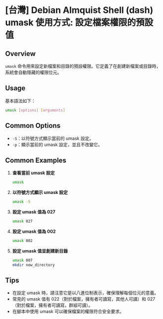 # [台灣] Debian Almquist Shell (dash) umask 使用方式: 設定檔案權限的預設值

## Overview
`umask` 命令用來設定新檔案和目錄的預設權限。它定義了在創建新檔案或目錄時，系統會自動隱藏的權限位元。

## Usage
基本語法如下：
```sh
umask [options] [arguments]
```

## Common Options
- `-S`：以符號方式顯示當前的 umask 設定。
- `-p`：顯示當前的 umask 設定，並且不改變它。

## Common Examples
1. **查看當前 umask 設定**
   ```sh
   umask
   ```

2. **以符號方式顯示 umask 設定**
   ```sh
   umask -S
   ```

3. **設定 umask 值為 027**
   ```sh
   umask 027
   ```

4. **設定 umask 值為 002**
   ```sh
   umask 002
   ```

5. **設定 umask 值並創建新目錄**
   ```sh
   umask 007
   mkdir new_directory
   ```

## Tips
- 在設定 umask 時，請注意它是以八進位制表示，確保理解每個位元的意義。
- 常見的 umask 值有 022（對於檔案，擁有者可讀寫，其他人可讀）和 027（對於檔案，擁有者可讀寫，群組可讀）。
- 在腳本中使用 umask 可以確保檔案的權限符合安全要求。